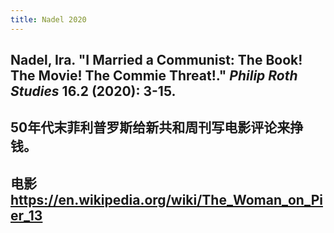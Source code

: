 ```yaml
---
title: Nadel 2020
---
```


## Nadel, Ira. "I Married a Communist: The Book! The Movie! The Commie Threat!." _Philip Roth Studies_ 16.2 (2020): 3-15.
## 50年代末菲利普罗斯给新共和周刊写电影评论来挣钱。
## 电影 https://en.wikipedia.org/wiki/The_Woman_on_Pier_13
##
